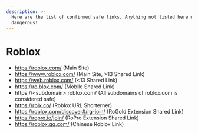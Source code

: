```yaml
---
description: >-
  Here are the list of confirmed safe links, Anything not listed here might be
  dangerous!
---
```


# Roblox

* https://roblox.com/ (Main Site)
* https://www.roblox.com/ (Main Site, >13 Shared Link)
* https://web.roblox.com/ (<13 Shared Link)
* https://ro.blox.com/ (Mobile Shared Link)
* https://\<subdomain>.roblox.com/ (All subdomains of roblox.com is considered safe)
* https://rblx.co/ (Roblox URL Shorterner)
* https://roblox.com/discover#/rg-join/ (RoGold Extension Shared Link)
* https://ropro.io/join/ (RoPro Extension Shared Link)
* https://roblox.qq.com/ (Chinese Roblox Link)

